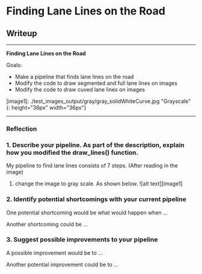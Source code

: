 # **Finding Lane Lines on the Road** 

## Writeup

---

**Finding Lane Lines on the Road**

Goals:
* Make a pipeline that finds lane lines on the road
* Modify the code to draw segmented and full lane lines on images
* Modify the code to draw cuved lane lines on images

[//]: # (Image References)

[image1]: ./test_images_output/gray/gray_solidWhiteCurve.jpg "Grayscale" {: height="36px" width="36px"}

---

### Reflection

### 1. Describe your pipeline. As part of the description, explain how you modified the draw_lines() function.

My pipeline to find lane lines consists of 7 steps. (After reading in the image)
1. change the image to gray scale. As shown below.
![alt text][image1]


### 2. Identify potential shortcomings with your current pipeline


One potential shortcoming would be what would happen when ... 

Another shortcoming could be ...


### 3. Suggest possible improvements to your pipeline

A possible improvement would be to ...

Another potential improvement could be to ...
